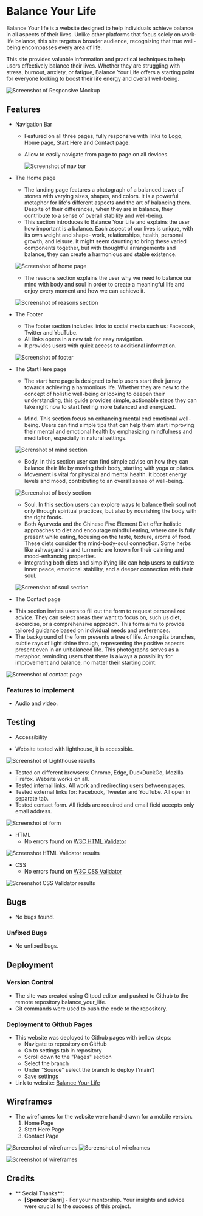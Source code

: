 # Balance Your Life

Balance Your life is a website designed to help individuals achieve balance in all aspects of their lives. Unlike other platforms that focus solely on work-life balance, this site targets a broader audience, recognizing that true well-being encompasses every area of life.

This site provides valuable information and practical techniques to help users effectively balance their lives. Whether they are struggling with stress, burnout, anxiety, or fatigue, Balance Your Life offers a starting point for everyone looking to boost their life energy and overall well-being.


![Screenshot of Responsive Mockup ](/assets/images/readme/responsiveMockup.png)



## Features

* Navigation Bar

   - Featured on all three pages, fully responsive with links to Logo, Home page, Start Here and Contact page.
   - Allow to easily navigate from page to page on all devices. 


     ![Screenshot of nav bar](/assets/images/readme/navBar.png)



* The Home page

   - The landing page features a photograph of a balanced tower of stones with varying sizes, shapes, and colors. It is a powerful metaphor for life's different aspects and the art of balancing them. Despite of their differences, when they are in balance, they contribute to a sense of overall stability and well-being.
   - This section introduces to Balance Your Life and explains the user how important is a balance. Each aspect of our lives is unique, with its own weight and shape- work, relationships, health, personal growth, and leisure. It might seem daunting to bring these varied components together, but with thoughtful arrangements and balance, they can create a harmonious and stable existence.

   ![Screenshot of home page](/assets/images/readme/homePage.png)


   - The reasons section explains the user why we need to balance our mind with body and soul in order to create a meaningful life and enjoy every moment and how we can achieve it.


   ![Screenshot of reasons section](/assets/images/readme/reasons.png)



* The Footer

  - The footer section includes links to social media such us: Facebook, Twitter and YouTube.
  - All links opens in a new tab for easy navigation.
  - It provides users with quick access to additional information.

  ![Screenshot of footer](/assets/images/readme/footer.png) 
  

* The Start Here page

  - The start here page is designed to help users start their jurney towards achieving  a harmonious life. Whether they are new to the concept of holistic well-being or looking to deepen their understanding, this guide provides simple, actionable steps they can take right now to start feeling more balanced and energized.

  - Mind. This section focus on enhancing mental end emotional well-being. Users can find simple tips that can help them start improving their mental and emotional health by emphasizing mindfulness and meditation, especially in natural settings.

  ![Screnshot of mind section](/assets/images/readme/nature.png)

   - Body. In this section user can find simple advise on how they can balance their life by moving their body, starting with yoga or pilates. 
   - Movement is vital for physical and mental health. It boost energy levels and mood, contributing to an overall sense of well-being.

   ![Screenshot of body section](/assets/images/readme/yoga.png)

   - Soul. In this section users can explore ways to balance their soul not only through spiritual practices, but also by nourishing the body with the right foods.
   - Both Ayurveda and the Chinese Five Element Diet offer holistic approaches to diet and encourage mindful eating, where one is fully present while eating, focusing on the taste, texture, aroma of food. These diets consider the mind-body-soul connection. Some herbs like ashwagandha and turmeric are known for their calming and mood-enhancing properties.
   - Integrating both diets and simplifying life can help users to cultivate inner peace, emotional stability, and a deeper connection with their soul.

   ![Screenshot of soul section](/assets/images/readme/spicesHerbs.png)


* The Contact page

 - This section invites users to fill out the form to request personalized advice. They can select areas they want to focus on, such us diet, excercise, or a comprehensive approach. This form aims to provide tailored guidance based on individual needs and preferences.
 - The background of the form presents a tree of life. Among its branches, subtle rays of light shine through, representing the positive aspects present even in an unbalanced life. This photographs serves as a metaphor, reminding users that there is always a possibility for improvement and balance, no matter their starting point. 

 ![Screenshot of contact page](/assets/images/readme/contactPage.png)


### Features to implement

 - Audio and video.



## Testing

- Accessibility

 - Website tested with lighthouse, it is accessible.

![Screenshot of Lighthouse results](/assets/images/readme/lighthouse.png)



- Tested on different browsers: Chrome, Edge, DuckDuckGo, Mozilla Firefox. Website works on all.
- Tested internal links. All work and redirecting users between pages.
- Tested external links for: Facebook, Tweeter and YouTube. All open in separate tab.
- Tested contact form. All fields are required and email field accepts only email address.

![Screenshot of form](/assets/images/readme/form.png)

- HTML  
     - No errors found on  [W3C HTML Validator](http://validator.w3.org/)

![Screenshot HTML Validator results](/assets/images/readme/htmlValidator.png)

- CSS
    - No errors found on [W3C CSS Validator](https://jigsaw.w3.org/css-validator/validator)

![Screenshot CSS Validator results](/assets/images/readme/cssValidator.png)


## Bugs

 - No bugs found.

### Unfixed Bugs

 - No unfixed bugs.

## Deployment

 ### Version Control

  - The site was created using Gitpod editor and pushed to Github to the remote repository balance_your_life.
  - Git commands were used to push the code to the repository.

 ### Deployment to Github Pages

  - This website was deployed to Github pages with bellow steps:
    - Navigate to repository on GitHub
    - Go to settings tab in repository
    - Scroll down to the "Pages" section
    - Select the branch
    - Under "Source" select the branch to deploy ('main')
    - Save settings 
  - Link to website: [Balance Your Life](https://magda-r-bit.github.io/balance_your_life/)



## Wireframes 

 - The wireframes for the website were hand-drawn for a mobile version.
   1. Home Page
   2. Start Here Page
   3. Contact Page 

  ![Screenshot of wireframes](/assets/images/readme/wireframes1.jpg)
  ![Screenshot of wireframes](/assets/images/readme/wireframes2.jpg)
  
  ![Screenshot of wireframes](/assets/images/readme/wireframes3.jpg)

## Credits

 - ** Secial Thanks**:
    - **[Spencer Barri]** - For your mentorship. Your insights and advice were crucial to the success of this project.

<!--### Content
- Favicon  taken from [Favicon](https://favicon.io/)
- Icons taken from [Font awesome](https://fontawesome.com/)
- Header, footer and contact page inspired by Love Running project
- Start here page inspired by [YouTube tutorial](https://www.youtube.com/watch?v=UG45sVvR6GU)


### Media

- Images downloaded from  [Pexels](https://favicon.io/) and [Unsplash](https://unsplash.com/) websites. -->



